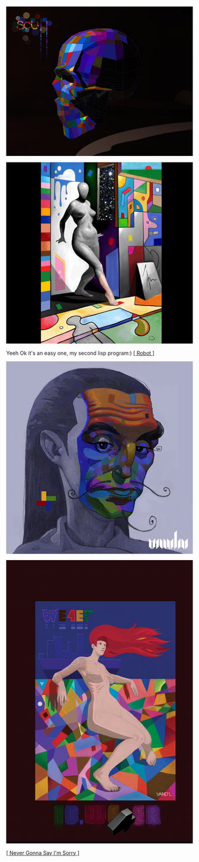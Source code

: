 ![](pix/skull_033.jpg)

![](pix/mi-neznam.png)

Yeeh Ok it's an easy one, my second lisp program:)
[[ Robot ]](https://ioinformatics.org/files/ioi1992round2.pdf)

![](pix/ChinaTown.png)

![](pix/we4er.png)

[[ Never Gonna Say I'm Sorry ]](https://youtu.be/Lm12gDg0D8c)
